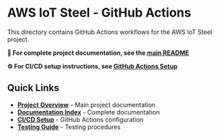 # AWS IoT Steel - GitHub Actions

This directory contains GitHub Actions workflows for the AWS IoT Steel project.

**📖 For complete project documentation, see the [main README](../README.md)**

**⚙️ For CI/CD setup instructions, see [GitHub Actions Setup](../docs/github-actions-setup.md)**

## Quick Links

- **[Project Overview](../README.md)** - Main project documentation
- **[Documentation Index](../docs/)** - Complete documentation
- **[CI/CD Setup](../docs/github-actions-setup.md)** - GitHub Actions configuration
- **[Testing Guide](../docs/TESTING.md)** - Testing procedures